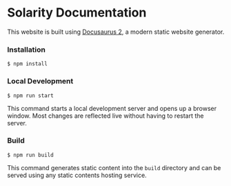 # Solarity Documentation

This website is built using [Docusaurus 2](https://docusaurus.io/), a modern static website generator.

### Installation

```
$ npm install
```

### Local Development

```
$ npm run start
```

This command starts a local development server and opens up a browser window. Most changes are reflected live without having to restart the server.

### Build

```
$ npm run build
```

This command generates static content into the `build` directory and can be served using any static contents hosting service.
